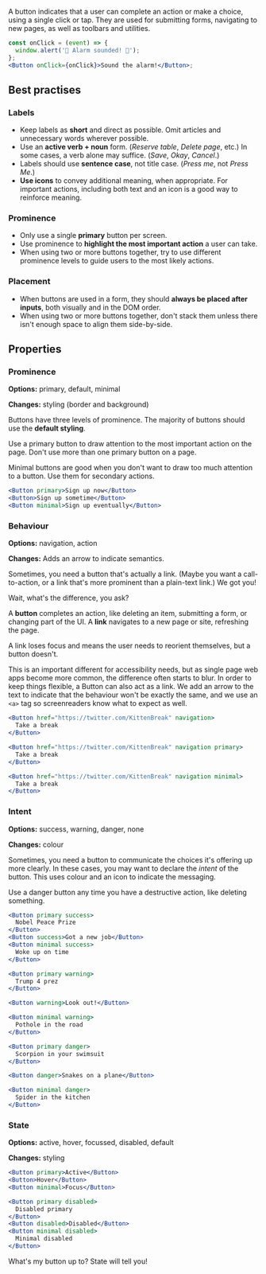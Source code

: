 A button indicates that a user can complete an action or make a choice, using a single click or tap. They are used for submitting forms, navigating to new pages, as well as toolbars and utilities.

```jsx
const onClick = (event) => {
  window.alert('🚨 Alarm sounded! 🚨');
};
<Button onClick={onClick}>Sound the alarm!</Button>;
```

## Best practises

### Labels

- Keep labels as **short** and direct as possible. Omit articles and unnecessary words wherever possible.
- Use an **active verb + noun** form. (_Reserve table_, _Delete page_, etc.) In some cases, a verb alone may suffice. (_Save_, _Okay_, _Cancel_.)
- Labels should use **sentence case**, not title case. (_Press me_, not _Press Me_.)
- **Use icons** to convey additional meaning, when appropriate. For important actions, including both text and an icon is a good way to reinforce meaning.

### Prominence

- Only use a single **primary** button per screen.
- Use prominence to **highlight the most important action** a user can take.
- When using two or more buttons together, try to use different prominence levels to guide users to the most likely actions.

### Placement

- When buttons are used in a form, they should **always be placed after inputs**, both visually and in the DOM order.
- When using two or more buttons together, don't stack them unless there isn't enough space to align them side-by-side.

## Properties

### Prominence

**Options:** primary, default, minimal

**Changes:** styling (border and background)

Buttons have three levels of prominence. The majority of buttons should use the **default styling**.

Use a primary button to draw attention to the most important action on the page. Don't use more than one primary button on a page.

Minimal buttons are good when you don't want to draw too much attention to a button. Use them for secondary actions.

```jsx
<Button primary>Sign up now</Button>
<Button>Sign up sometime</Button>
<Button minimal>Sign up eventually</Button>
```

### Behaviour

**Options:** navigation, action

**Changes:** Adds an arrow to indicate semantics.

Sometimes, you need a button that's actually a link. (Maybe you want a call-to-action, or a link that's more prominent than a plain-text link.) We got you!

Wait, what's the difference, you ask?

A **button** completes an action, like deleting an item, submitting a form, or changing part of the UI. A **link** navigates to a new page or site, refreshing the page.

A link loses focus and means the user needs to reorient themselves, but a button doesn't.

This is an important different for accessibility needs, but as single page web apps become more common, the difference often starts to blur. In order to keep things flexible, a Button can also act as a link. We add an arrow to the text to indicate that the behaviour won't be exactly the same, and we use an `<a>` tag so screenreaders know what to expect as well.

```jsx
<Button href="https://twitter.com/KittenBreak" navigation>
  Take a break
</Button>

<Button href="https://twitter.com/KittenBreak" navigation primary>
  Take a break
</Button>

<Button href="https://twitter.com/KittenBreak" navigation minimal>
  Take a break
</Button>
```

### Intent

**Options:** success, warning, danger, none

**Changes:** colour

Sometimes, you need a button to communicate the choices it's offering up more clearly. In these cases, you may want to declare the _intent_ of the button. This uses colour and an icon to indicate the messaging.

Use a danger button any time you have a destructive action, like deleting something.

```jsx
<Button primary success>
  Nobel Peace Prize
</Button>
<Button success>Got a new job</Button>
<Button minimal success>
  Woke up on time
</Button>
```

```jsx
<Button primary warning>
  Trump 4 prez
</Button>

<Button warning>Look out!</Button>

<Button minimal warning>
  Pothole in the road
</Button>
```

```jsx
<Button primary danger>
  Scorpion in your swimsuit
</Button>

<Button danger>Snakes on a plane</Button>

<Button minimal danger>
  Spider in the kitchen
</Button>
```

### State

**Options:** active, hover, focussed, disabled, default

**Changes:** styling

```jsx
<Button primary>Active</Button>
<Button>Hover</Button>
<Button minimal>Focus</Button>
```

```jsx
<Button primary disabled>
  Disabled primary
</Button>
<Button disabled>Disabled</Button>
<Button minimal disabled>
  Minimal disabled
</Button>
```

What's my button up to? State will tell you!
